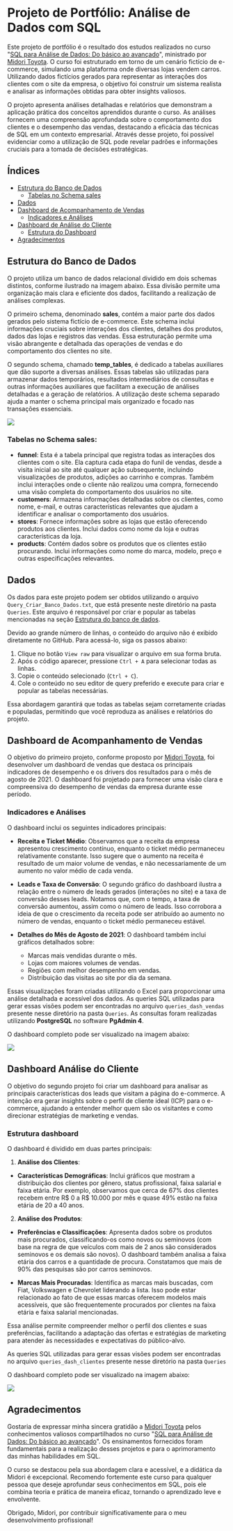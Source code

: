 # Projeto de Portfólio: Análise de Dados com SQL

Este projeto de portfólio é o resultado dos estudos realizados no curso "[SQL para Análise de Dados: Do básico ao avançado](https://www.udemy.com/course/sql-para-analise-de-dados/?couponCode=24T7MT72224)", ministrado por [Midori Toyota](https://www.linkedin.com/in/midoritoyota/). O curso foi estruturado em torno de um cenário fictício de e-commerce, simulando uma plataforma onde diversas lojas vendem carros. Utilizando dados fictícios gerados para representar as interações dos clientes com o site da empresa, o objetivo foi construir um sistema realista e analisar as informações obtidas para obter insights valiosos.

O projeto apresenta análises detalhadas e relatórios que demonstram a aplicação prática dos conceitos aprendidos durante o curso. As análises fornecem uma compreensão aprofundada sobre o comportamento dos clientes e o desempenho das vendas, destacando a eficácia das técnicas de SQL em um contexto empresarial. Através desse projeto, foi possível evidenciar como a utilização de SQL pode revelar padrões e informações cruciais para a tomada de decisões estratégicas.

## Índices

- [Estrutura do Banco de Dados](#estrutura-do-banco-de-dados)
  - [Tabelas no Schema sales](#tabelas-no-schema-sales)
- [Dados](#dados)
- [Dashboard de Acompanhamento de Vendas](#dashboard-de-acompanhamento-de-vendas)
  - [Indicadores e Análises](#indicadores-e-análises)
- [Dashboard de Análise do Cliente](#dashboard-de-análise-do-cliente)
  - [Estrutura do Dashboard](#estrutura-do-dashboard)
- [Agradecimentos](#agradecimentos)

## Estrutura do Banco de Dados
O projeto utiliza um banco de dados relacional dividido em dois schemas distintos, conforme ilustrado na imagem abaixo. Essa divisão permite uma organização mais clara e eficiente dos dados, facilitando a realização de análises complexas.

O primeiro schema, denominado **sales**, contém a maior parte dos dados gerados pelo sistema fictício de e-commerce. Este schema inclui informações cruciais sobre interações dos clientes, detalhes dos produtos, dados das lojas e registros das vendas. Essa estruturação permite uma visão abrangente e detalhada das operações de vendas e do comportamento dos clientes no site.

O segundo schema, chamado **temp_tables**, é dedicado a tabelas auxiliares que dão suporte a diversas análises. Essas tabelas são utilizadas para armazenar dados temporários, resultados intermediários de consultas e outras informações auxiliares que facilitam a execução de análises detalhadas e a geração de relatórios. A utilização deste schema separado ajuda a manter o schema principal mais organizado e focado nas transações essenciais.

![](/Imagens/Estrutura_Banco.PNG) 

### Tabelas no Schema sales:
* **funnel**:  Esta é a tabela principal que registra todas as interações dos clientes com o site. Ela captura cada etapa do funil de vendas, desde a visita inicial ao site até qualquer ação subsequente, incluindo visualizações de produtos, adições ao carrinho e compras. Também inclui interações onde o cliente não realizou uma compra, fornecendo uma visão completa do comportamento dos usuários no site.
* **customers**: Armazena informações detalhadas sobre os clientes, como nome, e-mail, e outras características relevantes que ajudam a identificar e analisar o comportamento dos usuários.
* **stores**: Fornece informações sobre as lojas que estão oferecendo produtos aos clientes. Inclui dados como nome da loja e outras características da loja.
* **products**: Contém dados sobre os produtos que os clientes estão procurando. Inclui informações como nome do marca, modelo, preço e outras especificações relevantes.

## Dados

Os dados para este projeto podem ser obtidos utilizando o arquivo `Query_Criar_Banco_Dados.txt`, que está presente neste diretório na pasta `Queries`. Este arquivo é responsável por criar e popular as tabelas mencionadas na seção [Estrutura do banco de dados](#estrutura-do-banco-de-dados).

Devido ao grande número de linhas, o conteúdo do arquivo não é exibido diretamente no GitHub. Para acessá-lo, siga os passos abaixo:

1. Clique no botão `View raw` para visualizar o arquivo em sua forma bruta.
2. Após o código aparecer, pressione `Ctrl + A` para selecionar todas as linhas.
3. Copie o conteúdo selecionado (`Ctrl + C`).
4. Cole o conteúdo no seu editor de query preferido e execute para criar e popular as tabelas necessárias.

Essa abordagem garantirá que todas as tabelas sejam corretamente criadas e populadas, permitindo que você reproduza as análises e relatórios do projeto.

## Dashboard de Acompanhamento de Vendas

O objetivo do primeiro projeto, conforme proposto por [Midori Toyota](https://www.linkedin.com/in/midoritoyota/), foi desenvolver um dashboard de vendas que destaca os principais indicadores de desempenho e os drivers dos resultados para o mês de agosto de 2021. O dashboard foi projetado para fornecer uma visão clara e compreensiva do desempenho de vendas da empresa durante esse período.

### Indicadores e Análises

O dashboard inclui os seguintes indicadores principais:

* **Receita e Ticket Médio**: Observamos que a receita da empresa apresentou crescimento contínuo, enquanto o ticket médio permaneceu relativamente constante. Isso sugere que o aumento na receita é resultado de um maior volume de vendas, e não necessariamente de um aumento no valor médio de cada venda.
  
* **Leads e Taxa de Conversão**: O segundo gráfico do dashboard ilustra a relação entre o número de leads gerados (interações no site) e a taxa de conversão desses leads. Notamos que, com o tempo, a taxa de conversão aumentou, assim como o número de leads. Isso corrobora a ideia de que o crescimento da receita pode ser atribuído ao aumento no número de vendas, enquanto o ticket médio permaneceu estável.
  
* **Detalhes do Mês de Agosto de 2021**: O dashboard também inclui gráficos detalhados sobre:
  * Marcas mais vendidas durante o mês.
  * Lojas com maiores volumes de vendas.
  * Regiões com melhor desempenho em vendas.
  * Distribuição das visitas ao site por dia da semana.

Essas visualizações foram criadas utilizando o Excel para proporcionar uma análise detalhada e acessível dos dados. As queries SQL utilizadas para gerar essas visões podem ser encontradas no arquivo `queries_dash_vendas` presente nesse diretório na pasta `Queries`. As consultas foram realizadas utilizando **PostgreSQL** no software **PgAdmin 4**.

O dashboard completo pode ser visualizado na imagem abaixo:

![](/Imagens/Dash_vendas.png)

## Dashboard Análise do Cliente

O objetivo do segundo projeto foi criar um dashboard para analisar as principais características dos leads que visitam a página do e-commerce. A intenção era gerar insights sobre o perfil de cliente ideal (ICP) para o e-commerce, ajudando a entender melhor quem são os visitantes e como direcionar estratégias de marketing e vendas.

### Estrutura dashboard

O dashboard é dividido em duas partes principais:

1. **Análise dos Clientes**:

  * **Características Demográficas**: Inclui gráficos que mostram a distribuição dos clientes por gênero, status profissional, faixa salarial e faixa etária. Por exemplo, observamos que cerca de 67% dos clientes recebem entre R$ 0 a R$ 10.000 por mês e quase 49% estão na faixa etária de 20 a 40 anos.

2. **Análise dos Produtos**:

  * **Preferências e Classificações**: Apresenta dados sobre os produtos mais procurados, classificando-os como novos ou seminovos (com base na regra de que veículos com mais de 2 anos são considerados seminovos e os demais são novos). O dashboard também analisa a faixa etária dos carros e a quantidade de procura. Constatamos que mais de 90% das pesquisas são por carros seminovos.

  * **Marcas Mais Procuradas**: Identifica as marcas mais buscadas, com Fiat, Volkswagen e Chevrolet liderando a lista. Isso pode estar relacionado ao fato de que essas marcas oferecem modelos mais acessíveis, que são frequentemente procurados por clientes na faixa etária e faixa salarial mencionadas.

Essa análise permite compreender melhor o perfil dos clientes e suas preferências, facilitando a adaptação das ofertas e estratégias de marketing para atender às necessidades e expectativas do público-alvo.

As queries SQL utilizadas para gerar essas visões podem ser encontradas no arquivo `queries_dash_clientes` presente nesse diretório na pasta `Queries`

O dashboard completo pode ser visualizado na imagem abaixo:

![](/Imagens/Dash_clientes.png)

## Agradecimentos

Gostaria de expressar minha sincera gratidão a [Midori Toyota](https://www.linkedin.com/in/midoritoyota/) pelos conhecimentos valiosos compartilhados no curso "[SQL para Análise de Dados: Do básico ao avançado](https://www.udemy.com/course/sql-para-analise-de-dados/?couponCode=24T7MT72224)". Os ensinamentos fornecidos foram fundamentais para a realização desses projetos e para o aprimoramento das minhas habilidades em SQL.

O curso se destacou pela sua abordagem clara e acessível, e a didática da Midori é excepcional. Recomendo fortemente este curso para qualquer pessoa que deseje aprofundar seus conhecimentos em SQL, pois ele combina teoria e prática de maneira eficaz, tornando o aprendizado leve e envolvente.

Obrigado, Midori, por contribuir significativamente para o meu desenvolvimento profissional!
